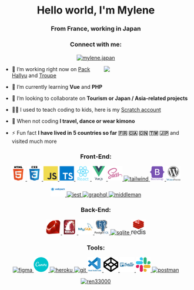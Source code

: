                                                                                                            
<h1 align="center">Hello world, I'm Mylene</h1>                                                                                                         
<h3 align="center">From France, working in Japan</h3>
<!-- <p align="center"> <img src="https://komarev.com/ghpvc/?username=ren33000&label=Profile%20views&color=0e75b6&style=flat" alt="ren33000" /> </p> -->
<h3 align="center">Connect with me:</h3>
<p align="center">
<a href="https://www.linkedin.com/in/mylenejapan/" target="blank"><img align="center" src="https://raw.githubusercontent.com/rahuldkjain/github-profile-readme-generator/master/src/images/icons/Social/linked-in-alt.svg" alt="mylene.japan" height="30" width="40" /></a>
</p>

<img align='right' src="https://media.giphy.com/media/iGqEXTSFZb29gb46bj/giphy.gif" width="230">                                                                                                           


- 🔭 I’m working right now on [Pack Hallyu](https://packhallyu.com/) and [Troupe](https://github.com/AidanFournier/troupe)


- 🌱 I’m currently learning **Vue** and **PHP**
- 👯 I’m looking to collaborate on **Tourism or Japan / Asia-related projects**
- 👩‍💻 I used to teach coding to kids, here is my [Scratch account](https://scratch.mit.edu/users/Ren33000/) 

- 👘  When not coding **I travel, dance or wear kimono**

- ⚡ Fun fact **I have lived in 5 countries so far 🇫🇷 🇨🇦 🇨🇳 🇹🇼 🇯🇵** and visited much more





<h3 align="center">Front-End:</h3>
<p align="center">  <a href="https://www.w3.org/html/" target="_blank"> <img src="https://raw.githubusercontent.com/devicons/devicon/master/icons/html5/html5-original-wordmark.svg" alt="html5" width="40" height="40"/>  <a href="https://www.w3schools.com/css/" target="_blank"> <img src="https://raw.githubusercontent.com/devicons/devicon/master/icons/css3/css3-original-wordmark.svg" alt="css3" width="40" height="40"/> </a><a href="https://developer.mozilla.org/en-US/docs/Web/JavaScript" target="_blank"> <img src="https://raw.githubusercontent.com/devicons/devicon/master/icons/javascript/javascript-original.svg" alt="javascript" width="40" height="40"/> </a> <a href="https://www.typescriptlang.org/" target="_blank" rel="noreferrer"> <img src="https://raw.githubusercontent.com/devicons/devicon/master/icons/typescript/typescript-original.svg" alt="typescript" width="40" height="40"/> </a> <a href="https://reactjs.org/" target="_blank"> <img src="https://raw.githubusercontent.com/devicons/devicon/master/icons/react/react-original-wordmark.svg" alt="react" width="40" height="40"/> </a></a> <a href="https://vuejs.org/" target="_blank" rel="noreferrer"> <img src="https://raw.githubusercontent.com/devicons/devicon/master/icons/vuejs/vuejs-original-wordmark.svg" alt="vuejs" width="40" height="40"/> </a><a href="https://sass-lang.com" target="_blank"> <img src="https://raw.githubusercontent.com/devicons/devicon/master/icons/sass/sass-original.svg" alt="sass" width="40" height="40"/> </a> <a href="https://tailwindcss.com/" target="_blank" rel="noreferrer"> <img src="https://www.vectorlogo.zone/logos/tailwindcss/tailwindcss-icon.svg" alt="tailwind" width="40" height="40"/> </a><a href="https://getbootstrap.com" target="_blank"> <img src="https://raw.githubusercontent.com/devicons/devicon/master/icons/bootstrap/bootstrap-plain-wordmark.svg" alt="bootstrap" width="40" height="40"/> </a>  </a>   <a href="https://wordpress.com/fr/" target="_blank"> <img src="https://raw.githubusercontent.com/devicons/devicon/master/icons/wordpress/wordpress-original.svg" alt="wordpress" width="40" height="40"/> </a><a href="https://webpack.js.org" target="_blank"> <img src="https://raw.githubusercontent.com/devicons/devicon/d00d0969292a6569d45b06d3f350f463a0107b0d/icons/webpack/webpack-original-wordmark.svg" alt="webpack" width="40" height="40"/><a href="https://jestjs.io" target="_blank" rel="noreferrer"> <img src="https://www.vectorlogo.zone/logos/jestjsio/jestjsio-icon.svg" alt="jest" width="40" height="40"/> </a> <a href="https://graphql.org" target="_blank" rel="noreferrer"> <img src="https://www.vectorlogo.zone/logos/graphql/graphql-icon.svg" alt="graphql" width="40" height="40"/> </a> <a href="https://middlemanapp.com/" target="_blank" rel="noreferrer"> <img src="https://raw.githubusercontent.com/leungwensen/svg-icon/b84b3f3a3da329b7c1d02346865f8e98beb05413/dist/svg/logos/middleman.svg" alt="middleman" width="40" height="40"/> </a> </p>
  
 

<h3 align="center">Back-End:</h3>
<p align="center">  <a href="https://www.ruby-lang.org/en/" target="_blank"> <img src="https://raw.githubusercontent.com/devicons/devicon/master/icons/ruby/ruby-original.svg" alt="ruby" width="40" height="40"/> </a>  <a href="https://rubyonrails.org" target="_blank"> <img src="https://raw.githubusercontent.com/devicons/devicon/master/icons/rails/rails-original-wordmark.svg" alt="rails" width="40" height="40"/> </a> <a href="https://www.mysql.com/" target="_blank"> <img src="https://raw.githubusercontent.com/devicons/devicon/master/icons/mysql/mysql-original-wordmark.svg" alt="mysql" width="40" height="40"/> </a> <a href="https://www.postgresql.org" target="_blank"> <img src="https://raw.githubusercontent.com/devicons/devicon/master/icons/postgresql/postgresql-original-wordmark.svg" alt="postgresql" width="40" height="40"/> </a>  <a href="https://www.sqlite.org/" target="_blank"> <img src="https://www.vectorlogo.zone/logos/sqlite/sqlite-icon.svg" alt="sqlite" width="40" height="40"/> </a>
   <a href="https://redis.io" target="_blank"> <img src="https://raw.githubusercontent.com/devicons/devicon/master/icons/redis/redis-original-wordmark.svg" alt="redis" width="40" height="40"/> </a>   </a></p> 

<h3 align="center">Tools:</h3>
<p align="center"> <a href="https://www.figma.com/" target="_blank"> <img src="https://www.vectorlogo.zone/logos/figma/figma-icon.svg" alt="figma" width="40" height="40"/> </a> <a href="#" target="_blank"> <img src="https://raw.githubusercontent.com/devicons/devicon/master/icons/canva/canva-original.svg" alt="canva" width="40" height="40"/> <a href="https://heroku.com" target="_blank"> <img src="https://www.vectorlogo.zone/logos/heroku/heroku-icon.svg" alt="heroku" width="40" height="40"/> </a> <a href="https://git-scm.com/" target="_blank"> <img src="https://www.vectorlogo.zone/logos/git-scm/git-scm-icon.svg" alt="git" width="40" height="40"/> </a>  <a href="#" target="_blank"> <img src="https://raw.githubusercontent.com/devicons/devicon/master/icons/vscode/vscode-original-wordmark.svg" alt="vscode" width="40" height="40"/> </a>  <a href="#" target="_blank"> <img src="https://raw.githubusercontent.com/devicons/devicon/master/icons/codepen/codepen-plain.svg" alt="codepen" width="40" height="40"/> </a> <a href="#" target="_blank"> <img src="https://raw.githubusercontent.com/devicons/devicon/master/icons/trello/trello-plain-wordmark.svg" alt="trello" width="40" height="40"/> </a>  </a> <a href="#" target="_blank"> <img src="https://raw.githubusercontent.com/devicons/devicon/master/icons/slack/slack-original.svg" alt="slack" width="40" height="40"/> </a>
<a href="https://postman.com" target="_blank" rel="noreferrer"> <img src="https://www.vectorlogo.zone/logos/getpostman/getpostman-icon.svg" alt="postman" width="40" height="40"/></p> 
  
  <p align="center"><img src="https://github-readme-stats.vercel.app/api/top-langs?username=ren33000&show_icons=true&locale=en&layout=compact" alt="ren33000" /></p>


